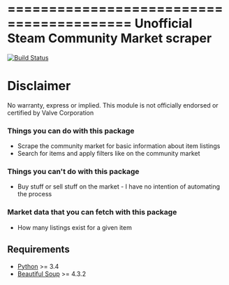=========================================
Unofficial Steam Community Market scraper
=========================================

[![Build Status](https://travis-ci.org/GIider/SteamMarketScraper.svg?branch=master)](https://travis-ci.org/GIider/SteamMarketScraper)

Disclaimer
==========
No warranty, express or implied. This module is not officially endorsed or certified by Valve Corporation

### Things you can do with this package
* Scrape the community market for basic information about item listings
* Search for items and apply filters like on the community market

### Things you can't do with this package
* Buy stuff or sell stuff on the market - I have no intention of automating the process

### Market data that you can fetch with this package
* How many listings exist for a given item

Requirements
------------
* [Python](http://python.org/download/releases/) >= 3.4
* [Beautiful Soup](http://www.crummy.com/software/BeautifulSoup/) >= 4.3.2